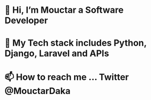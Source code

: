 # 👋 Hi, I’m Mouctar a Software Developer
# 👀 My Tech stack includes Python, Django, Laravel and APIs
# 📫 How to reach me ... Twitter @MouctarDaka

<!---
MUK94/MUK94 is a ✨ special ✨ repository because its `README.md` (this file) appears on your GitHub profile.
You can click the Preview link to take a look at your changes.
--->
